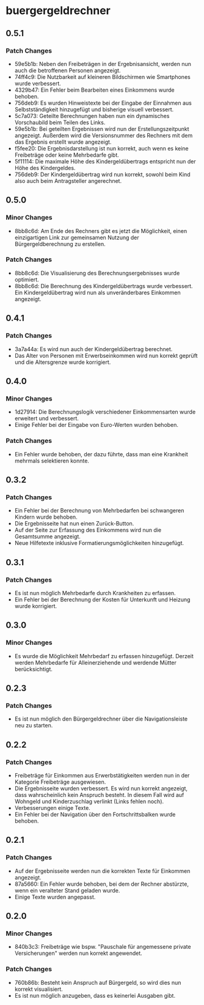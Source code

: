 # buergergeldrechner

## 0.5.1

### Patch Changes

- 59e5b1b: Neben den Freibeträgen in der Ergebnisansicht, werden nun auch die betroffenen Personen angezeigt.
- 74ff4c9: Die Nutzbarkeit auf kleineren Bildschirmen wie Smartphones wurde verbessert.
- 4329b47: Ein Fehler beim Bearbeiten eines Einkommens wurde behoben.
- 756deb9: Es wurden Hinweistexte bei der Eingabe der Einnahmen aus Selbstständigkeit hinzugefügt und bisherige visuell verbessert.
- 5c7a073: Geteilte Berechnungen haben nun ein dynamisches Vorschaubild beim Teilen des Links.
- 59e5b1b: Bei geteilten Ergebnissen wird nun der Erstellungszeitpunkt angezeigt. Außerdem wird die Versionsnummer des Rechners mit dem das Ergebnis erstellt wurde angezeigt.
- f5fee20: Die Ergebnisdarstellung ist nun korrekt, auch wenn es keine Freibeträge oder keine Mehrbedarfe gibt.
- 5f11114: Die maximale Höhe des Kindergeldübertrags entspricht nun der Höhe des Kindergeldes.
- 756deb9: Der Kindergeldübertrag wird nun korrekt, sowohl beim Kind also auch beim Antragsteller angerechnet.

## 0.5.0

### Minor Changes

- 8bb8c6d: Am Ende des Rechners gibt es jetzt die Möglichkeit, einen einzigartigen Link zur gemeinsamen Nutzung der Bürgergeldberechnung zu erstellen.

### Patch Changes

- 8bb8c6d: Die Visualisierung des Berechnungsergebnisses wurde optimiert.
- 8bb8c6d: Die Berechnung des Kindergeldübertrags wurde verbessert. Ein Kindergeldübertrag wird nun als unveränderbares Einkommen angezeigt.

## 0.4.1

### Patch Changes

- 3a7a44a: Es wird nun auch der Kindergeldübertrag berechnet.
- Das Alter von Personen mit Erwerbseinkommen wird nun korrekt geprüft und die Altersgrenze wurde korrigiert.

## 0.4.0

### Minor Changes

- 1d27914: Die Berechnungslogik verschiedener Einkommensarten wurde erweitert und verbessert.
- Einige Fehler bei der Eingabe von Euro-Werten wurden behoben.

### Patch Changes

- Ein Fehler wurde behoben, der dazu führte, dass man eine Krankheit mehrmals selektieren konnte.

## 0.3.2

### Patch Changes

- Ein Fehler bei der Berechnung von Mehrbedarfen bei schwangeren Kindern wurde behoben.
- Die Ergebnisseite hat nun einen Zurück-Button.
- Auf der Seite zur Erfassung des Einkommens wird nun die Gesamtsumme angezeigt.
- Neue Hilfetexte inklusive Formatierungsmöglichkeiten hinzugefügt.

## 0.3.1

### Patch Changes

- Es ist nun möglich Mehrbedarfe durch Krankheiten zu erfassen.
- Ein Fehler bei der Berechnung der Kosten für Unterkunft und Heizung wurde korrigiert.

## 0.3.0

### Minor Changes

- Es wurde die Möglichkeit Mehrbedarf zu erfassen hinzugefügt. Derzeit werden Mehrbedarfe für Alleinerziehende und werdende Mütter berücksichtigt.

## 0.2.3

### Patch Changes

- Es ist nun möglich den Bürgergeldrechner über die Navigationsleiste neu zu starten.

## 0.2.2

### Patch Changes

- Freibeträge für Einkommen aus Erwerbstätigkeiten werden nun in der Kategorie Freibeträge ausgewiesen.
- Die Ergebnisseite wurden verbessert. Es wird nun korrekt angezeigt, dass wahrscheinlich kein Anspruch besteht. In diesem Fall wird auf Wohngeld und Kinderzuschlag verlinkt (Links fehlen noch).
- Verbesserungen einige Texte.
- Ein Fehler bei der Navigation über den Fortschrittsbalken wurde behoben.

## 0.2.1

### Patch Changes

- Auf der Ergebnisseite werden nun die korrekten Texte für Einkommen angezeigt.
- 87a5660: Ein Fehler wurde behoben, bei dem der Rechner abstürzte, wenn ein veralteter Stand geladen wurde.
- Einige Texte wurden angepasst.

## 0.2.0

### Minor Changes

- 840b3c3: Freibeträge wie bspw. "Pauschale für angemessene private Versicherungen" werden nun korrekt angewendet.

### Patch Changes

- 760b86b: Besteht kein Anspruch auf Bürgergeld, so wird dies nun korrekt visualisiert.
- Es ist nun möglich anzugeben, dass es keinerlei Ausgaben gibt.
